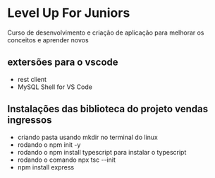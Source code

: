 # Level Up For Juniors

Curso de desenvolvimento e criação de aplicação para melhorar os conceitos e aprender novos

## extersões para o vscode

- rest client
- MySQL Shell for VS Code

## Instalações das biblioteca do projeto vendas ingressos

- criando pasta usando mkdir no terminal do linux
- rodando o npm init -y
- rodando o npm install typescript para instalar o typescript
- rodando o comando npx tsc --init
- npm install express
